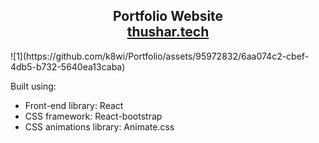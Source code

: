 <h2 align="center">
  Portfolio Website <br/>
  <a href="https://portfolio-website-pi-one.vercel.app" target="_blank">thushar.tech</a>
</h2>
![1](https://github.com/k8wi/Portfolio/assets/95972832/6aa074c2-cbef-4db5-b732-5640ea13caba)



Built using:

- Front-end library: React
- CSS framework: React-bootstrap
- CSS animations library: Animate.css
